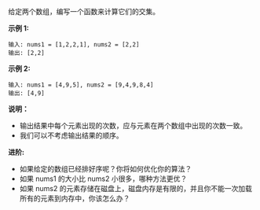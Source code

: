 给定两个数组，编写一个函数来计算它们的交集。

**示例 1:**
```
输入: nums1 = [1,2,2,1], nums2 = [2,2]
输出: [2,2]
```
**示例 2:**
```
输入: nums1 = [4,9,5], nums2 = [9,4,9,8,4]
输出: [4,9]
```
**说明：**
- 输出结果中每个元素出现的次数，应与元素在两个数组中出现的次数一致。
- 我们可以不考虑输出结果的顺序。 

**进阶:**   
- 如果给定的数组已经排好序呢？你将如何优化你的算法？
- 如果 nums1 的大小比 nums2 小很多，哪种方法更优？
- 如果 nums2 的元素存储在磁盘上，磁盘内存是有限的，并且你不能一次加载所有的元素到内存中，你该怎么办？

